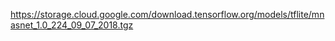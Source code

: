 https://storage.cloud.google.com/download.tensorflow.org/models/tflite/mnasnet_1.0_224_09_07_2018.tgz
